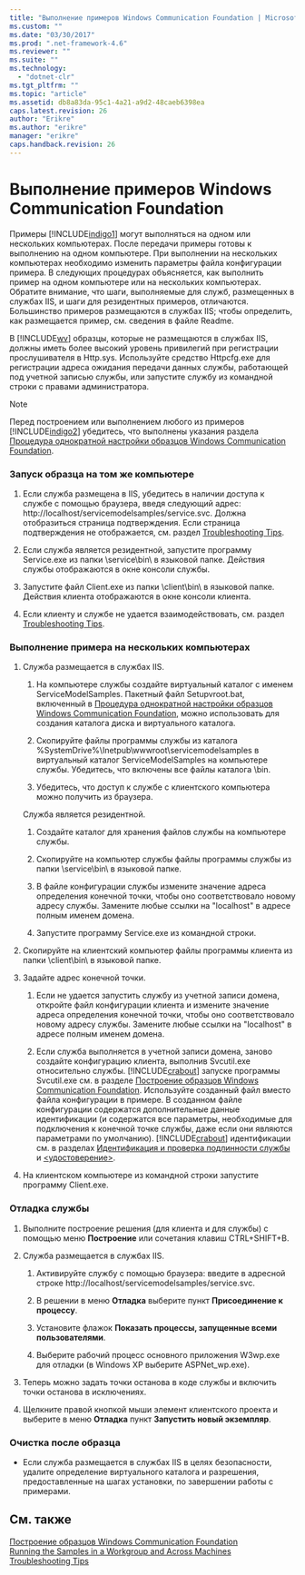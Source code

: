 ```yaml
---
title: "Выполнение примеров Windows Communication Foundation | Microsoft Docs"
ms.custom: ""
ms.date: "03/30/2017"
ms.prod: ".net-framework-4.6"
ms.reviewer: ""
ms.suite: ""
ms.technology: 
  - "dotnet-clr"
ms.tgt_pltfrm: ""
ms.topic: "article"
ms.assetid: db8a83da-95c1-4a21-a9d2-48caeb6398ea
caps.latest.revision: 26
author: "Erikre"
ms.author: "erikre"
manager: "erikre"
caps.handback.revision: 26
---
```

# Выполнение примеров Windows Communication Foundation
Примеры [!INCLUDE[indigo1](../../../../includes/indigo1-md.md)] могут выполняться на одном или нескольких компьютерах.  После передачи примеры готовы к выполнению на одном компьютере.  При выполнении на нескольких компьютерах необходимо изменить параметры файла конфигурации примера.  В следующих процедурах объясняется, как выполнить пример на одном компьютере или на нескольких компьютерах.  Обратите внимание, что шаги, выполняемые для служб, размещенных в службах IIS, и шаги для резидентных примеров, отличаются.  Большинство примеров размещаются в службах IIS; чтобы определить, как размещается пример, см. сведения в файле Readme.  
  
 В [!INCLUDE[wv](../../../../includes/wv-md.md)] образцы, которые не размещаются в службах IIS, должны иметь более высокий уровень привилегий при регистрации прослушивателя в Http.sys.  Используйте средство Httpcfg.exe для регистрации адреса ожидания передачи данных службы, работающей под учетной записью службы, или запустите службу из командной строки с правами администратора.  
  
> [!NOTE]
>  Перед построением или выполнением любого из примеров [!INCLUDE[indigo2](../../../../includes/indigo2-md.md)] убедитесь, что выполнены указания раздела [Процедура однократной настройки образцов Windows Communication Foundation](../../../../docs/framework/wcf/samples/one-time-setup-procedure-for-the-wcf-samples.md).  
  
### Запуск образца на том же компьютере  
  
1.  Если служба размещена в IIS, убедитесь в наличии доступа к службе с помощью браузера, введя следующий адрес: http:\/\/localhost\/servicemodelsamples\/service.svc.  Должна отобразиться страница подтверждения.  Если страница подтверждения не отображается, см. раздел [Troubleshooting Tips](http://msdn.microsoft.com/ru-ru/8787c877-5e96-42da-8214-fa737a38f10b).  
  
2.  Если служба является резидентной, запустите программу Service.exe из папки \\service\\bin\\ в языковой папке.  Действия службы отображаются в окне консоли службы.  
  
3.  Запустите файл Client.exe из папки \\client\\bin\\ в языковой папке.  Действия клиента отображаются в окне консоли клиента.  
  
4.  Если клиенту и службе не удается взаимодействовать, см. раздел [Troubleshooting Tips](http://msdn.microsoft.com/ru-ru/8787c877-5e96-42da-8214-fa737a38f10b).  
  
### Выполнение примера на нескольких компьютерах  
  
1.  Служба размещается в службах IIS.  
  
    1.  На компьютере службы создайте виртуальный каталог с именем ServiceModelSamples.  Пакетный файл Setupvroot.bat, включенный в [Процедура однократной настройки образцов Windows Communication Foundation](../../../../docs/framework/wcf/samples/one-time-setup-procedure-for-the-wcf-samples.md), можно использовать для создания каталога диска и виртуального каталога.  
  
    2.  Скопируйте файлы программы службы из каталога %SystemDrive%\\Inetpub\\wwwroot\\servicemodelsamples в виртуальный каталог ServiceModelSamples на компьютере службы.  Убедитесь, что включены все файлы каталога \\bin.  
  
    3.  Убедитесь, что доступ к службе с клиентского компьютера можно получить из браузера.  
  
     Служба является резидентной.  
  
    1.  Создайте каталог для хранения файлов службы на компьютере службы.  
  
    2.  Скопируйте на компьютер службы файлы программы службы из папки \\service\\bin\\ в языковой папке.  
  
    3.  В файле конфигурации службы измените значение адреса определения конечной точки, чтобы оно соответствовало новому адресу службы.  Замените любые ссылки на "localhost" в адресе полным именем домена.  
  
    4.  Запустите программу Service.exe из командной строки.  
  
2.  Скопируйте на клиентский компьютер файлы программы клиента из папки \\client\\bin\\ в языковой папке.  
  
3.  Задайте адрес конечной точки.  
  
    1.  Если не удается запустить службу из учетной записи домена, откройте файл конфигурации клиента и измените значение адреса определения конечной точки, чтобы оно соответствовало новому адресу службы.  Замените любые ссылки на "localhost" в адресе полным именем домена.  
  
    2.  Если служба выполняется в учетной записи домена, заново создайте конфигурацию клиента, выполнив Svcutil.exe относительно службы.  [!INCLUDE[crabout](../../../../includes/crabout-md.md)] запуске программы Svcutil.exe см. в разделе [Построение образцов Windows Communication Foundation](../../../../docs/framework/wcf/samples/building-the-samples.md).  Используйте созданный файл вместо файла конфигурации в примере.  В созданном файле конфигурации содержатся дополнительные данные идентификации \(и содержатся все параметры, необходимые для подключения к конечной точке службы, даже если они являются параметрами по умолчанию\).  [!INCLUDE[crabout](../../../../includes/crabout-md.md)] идентификации см. в разделах [Идентификация и проверка подлинности службы](../../../../docs/framework/wcf/feature-details/service-identity-and-authentication.md) и [\<удостоверение\>](../../../../docs/framework/configure-apps/file-schema/wcf/identity.md).  
  
4.  На клиентском компьютере из командной строки запустите программу Client.exe.  
  
### Отладка службы  
  
1.  Выполните построение решения \(для клиента и для службы\) с помощью меню **Построение** или сочетания клавиш CTRL\+SHIFT\+B.  
  
2.  Служба размещается в службах IIS.  
  
    1.  Активируйте службу с помощью браузера: введите в адресной строке http:\/\/localhost\/servicemodelsamples\/service.svc.  
  
    2.  В решении в меню **Отладка** выберите пункт **Присоединение к процессу**.  
  
    3.  Установите флажок **Показать процессы, запущенные всеми пользователями**.  
  
    4.  Выберите рабочий процесс основного приложения W3wp.exe для отладки \(в Windows XP выберите ASPNet\_wp.exe\).  
  
3.  Теперь можно задать точки останова в коде службы и включить точки останова в исключениях.  
  
4.  Щелкните правой кнопкой мыши элемент клиентского проекта и выберите в меню **Отладка** пункт **Запустить новый экземпляр**.  
  
### Очистка после образца  
  
-   Если служба размещается в службах IIS в целях безопасности, удалите определение виртуального каталога и разрешения, предоставленные на шагах установки, по завершении работы с примерами.  
  
## См. также  
 [Построение образцов Windows Communication Foundation](../../../../docs/framework/wcf/samples/building-the-samples.md)   
 [Running the Samples in a Workgroup and Across Machines](http://msdn.microsoft.com/ru-ru/a451a525-e7ce-452d-9da9-620221260113)   
 [Troubleshooting Tips](http://msdn.microsoft.com/ru-ru/8787c877-5e96-42da-8214-fa737a38f10b)
